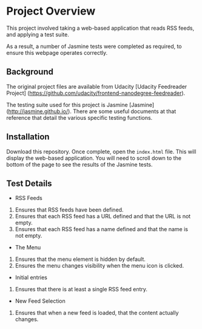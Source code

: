 # Project Overview

This project involved taking a web-based application that reads RSS feeds, and applying a test suite.

As a result, a number of Jasmine tests were completed as required, to ensure this webpage operates correctly.

## Background

The original project files are available from Udacity [Udacity Feedreader Project]  (https://github.com/udacity/frontend-nanodegree-feedreader).

The testing suite used for this project is Jasmine [Jasmine] (http://jasmine.github.io/).  There are some useful documents at that reference that detail the various specific testing functions.

## Installation

Download this repository.  Once complete, open the `index.html` file.  This will display the web-based application.  You will need to scroll down to the bottom of the page to see the results of the Jasmine tests.

## Test Details

- RSS Feeds

1. Ensures that RSS feeds have been defined.
2. Ensures that each RSS feed has a URL defined and that the URL is not empty.
3. Ensures that each RSS feed has a name defined and that the name is not empty.

- The Menu

1. Ensures that the menu element is hidden by default.
2. Ensures the menu changes visibility when the menu icon is clicked.

- Initial entries

1. Ensures that there is at least a single RSS feed entry.

- New Feed Selection

1. Ensures that when a new feed is loaded, that the content actually changes.
